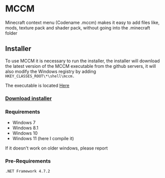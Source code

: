 # MCCM
Minecraft context menu (Codename .mccm) makes it easy to add files like, mods, texture pack and shader pack, without going into the .minecraft folder

## Installer

To use MCCM it is necessary to run the installer, the installer will download the latest version of the MCCM executable from the github servers, it will also modify the Windows registry by adding `HKEY_CLASSES_ROOT\*\shell\mccm.`

The executable is located [Here](https://github.com/grpzz/mccm/tree/master/mccmInstaller/bin)

### [Download installer](https://raw.githubusercontent.com/grpzz/mccm/master/mccmInstaller/bin/mccmInstaller.exe)

### Requirements
 - Windows 7
 - Windows 8.1
 - Windows 10
 - Windows 11 (here I compile it)

If it doesn't work on older windows, please report

### Pre-Requirements
```
.NET Framework 4.7.2
```
